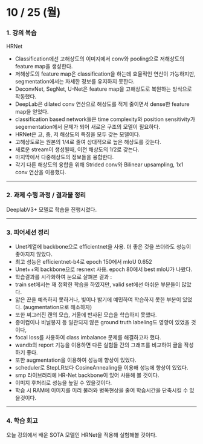 # 10 / 25 (월)

### 1. 강의 복습

HRNet
- Classification에선 고해상도의 이미지에서 conv와 pooling으로 저해상도의 feature map을 생성한다.
- 저해상도의 feature map은 classification을 하는데 효율적인 연산이 가능하지만, segmentation에서는 자세한 정보를 유지하지 못한다.
- DeconvNet, SegNet, U-Net은 feature map을 고해상도로 복원하는 방식으로 작동했다.
- DeepLab은 dilated conv 연산으로 해상도를 적게 줄이면서 dense한 feature map을 얻었다.
- classification based network들은 time complexity와 position sensitivity가 segementation에서 문제가 되어 새로운 구조의 모델이 필요하다.
- HRNet은 고, 중, 저 해상도의 특징을 모두 갖는 모델이다.
- 고해상도로는 원본의 1/4로 줄여 상대적으로 높은 해상도를 갖는다.
- 새로운 stream이 생성될때, 이전 해상도의 1/2로 갖는다.
- 마지막에서 다중해상도의 정보들을 융합한다.
- 각기 다른 해상도의 융합을 위해 Strided conv와 Bilinear upsampling, 1x1 conv 연산을 이용했다.
---

### 2. 과제 수행 과정 / 결과물 정리

DeeplabV3+ 모델로 학습을 진행시켰다.

---

### 3. 피어세션 정리

- Unet계열에 backbone으로 efficientnet을 사용. 더 좋은 것을 쓰더라도 성능이 좋아지지 않았다.
- 최고 성능은 efficientnet-b4로 epoch 150에서 mIoU 0.652
- Unet++의 backbone으로 resnext 사용. epoch 80에서 best mIoU가 나왔다.
- 학습결과를 시각화하여 눈으로 살펴본 결과 :
- train set에서는 꽤 정확한 학습을 하였지만, valid set에선 아쉬운 부분들이 많았다.
- 얇은 끈을 예측하지 못하거나, 빛이나 밝기에 예민하여 학습하지 못한 부분이 있었다. (augmentation으로 해소하자)
- 또한 찌그러진 캔의 모습, 거울에 반사된 모습을 학습하지 못했다.
- 종이컵이나 비닐봉지 등 일관되지 않은 ground truth labeling도 영향이 있었을 것이다,
- focal loss를 사용하여 class imbalance 문제를 해결하고자 했다.
- wandb의 report 기능을 이용하면 다른 실험들 간의 그래프를 비교하여 글을 작성하기 좋다.
- 또한 augmentation을 이용하여 성능에 향상이 있었다.
- scheduler로 StepLR보다 CosineAnnealing을 이용해 성능에 향상이 있었다.
- smp 라이브러리에 HR-Net backbone이 있어 사용해 볼 것이다.
- 이미지 후처리로 성능을 높일 수 있을것이다.
- 학습 시 RAM에 이미지를 미리 불러와 병목현상을 줄여 학습시간을 단축시킬 수 있을것이다.

---

### 4. 학습 회고

오늘 강의에서 배운 SOTA 모델인 HRNet을 적용해 실험해볼 것이다.